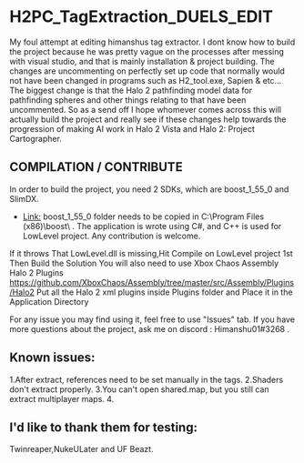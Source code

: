 # H2PC_TagExtraction_DUELS_EDIT
My foul attempt at editing himanshus tag extractor. I dont know how to build the project because he was pretty vague on the processes after messing with visual studio, and that is mainly installation & project building.
The changes are uncommenting on perfectly set up code that normally would not have been changed in programs such as H2_tool.exe, Sapien & etc... The biggest change is that the Halo 2 pathfinding model data for pathfinding spheres and other things relating to that have been uncommented.
So as a send off I hope whomever comes across this will actually build the project and really see if these changes help towards the progression of making AI work in Halo 2 Vista and Halo 2: Project Cartographer.

## COMPILATION / CONTRIBUTE

In order to build the project, you need 2 SDKs, which are boost_1_55_0 and SlimDX.
- [Link:](https://drive.google.com/file/d/0B2ezZImuw5cpMGQwcmpLeE53Rlk/view?usp=sharing)
boost_1_55_0 folder needs to be copied in C:\Program Files (x86)\boost\ .
The application is wrote using C#, and C++ is used for LowLevel project.
Any contribution is welcome.

If it throws That LowLevel.dll is missing,Hit Compile on LowLevel project 1st Then Build the Solution
You will also need to use Xbox Chaos Assembly Halo 2 Plugins https://github.com/XboxChaos/Assembly/tree/master/src/Assembly/Plugins/Halo2
Put all the Halo 2 xml plugins inside Plugins folder and Place it in the Application Directory

For any issue you may find using it, feel free to use "Issues" tab.
If you have more questions about the project, ask me on discord : Himanshu01#3268 .

## Known issues:
1.After extract, references need to be set manually in the tags.
2.Shaders don't extract properly.
3.You can't open shared.map, but you still can extract multiplayer maps.
4.

## I'd like to thank them for testing:
Twinreaper,NukeULater and UF Beazt.
